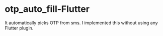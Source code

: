 # otp_auto_fill-Flutter

It automatically picks OTP from sms. I implemented this without using any Flutter plugin.
